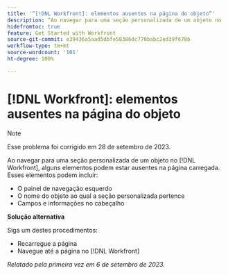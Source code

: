 ```yaml
---
title: '“[!DNL Workfront]: elementos ausentes na página do objeto”'
description: “Ao navegar para uma seção personalizada de um objeto no  [!DNL Workfront], alguns elementos podem estar ausentes na página carregada.”
hidefromtoc: true
feature: Get Started with Workfront
source-git-commit: e39436a5aad5dbfe58386dc770babc2ed39f678b
workflow-type: tm+mt
source-wordcount: '101'
ht-degree: 100%

---
```



# [!DNL Workfront]: elementos ausentes na página do objeto

>[!NOTE]
>
>Esse problema foi corrigido em 28 de setembro de 2023.

Ao navegar para uma seção personalizada de um objeto no [!DNL Workfront], alguns elementos podem estar ausentes na página carregada. Esses elementos podem incluir:

* O painel de navegação esquerdo
* O nome do objeto ao qual a seção personalizada pertence
* Campos e informações no cabeçalho

**Solução alternativa**

Siga um destes procedimentos:

* Recarregue a página
* Navegue até a página no [!DNL Workfront]

_Relatado pela primeira vez em 6 de setembro de 2023._
